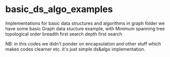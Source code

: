 # basic_ds_algo_examples
Implementations for basic data structures and algorithms 
in graph folder we have some basic Graph data stucture example, with 
Minimum spanning tree 
topological order 
breadth first search 
depth first search


NB: in this codes we didn't ponder on encapsulation and other stuff which makes codes clearner etc. 
it's just simple ds&algo implementation.
